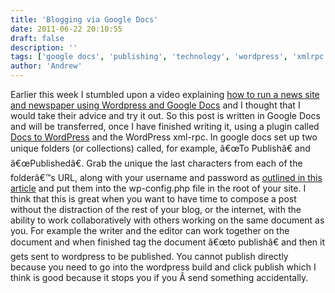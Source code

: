 ```yaml
---
title: 'Blogging via Google Docs'
date: 2011-06-22 20:10:55
draft: false
description: ''
tags: ['google docs', 'publishing', 'technology', 'wordpress', 'xmlrpc']
author: 'Andrew'
---
```


Earlier this week I stumbled upon a video explaining [how to run a news site and newspaper using Wordpress and Google Docs](http://www.mediabistro.com/10000words/how-to-run-a-news-site-and-newspaper-using-wordpress-and-google-docs_b4781) and I thought that I would take their advice and try it out. So this post is written in Google Docs and will be transferred, once I have finished writing it, using a plugin called [Docs to WordPress](http://wordpress.org/extend/plugins/docs-to-wordpress/installation/) and the WordPress xml-rpc. In google docs set up two unique folders (or collections) called, for example, â€œTo Publishâ€ and â€œPublishedâ€. Grab the unique the last characters from each of the folderâ€™s URL, along with your username and password as [outlined in this article](http://dev.bangordailynews.com/2011/06/20/quick-update-to-the-docs-to-wordpress-plugin/) and put them into the wp-config.php file in the root of your site. I think that this is great when you want to have time to compose a post without the distraction of the rest of your blog, or the internet, with the ability to work collaboratively with others working on the same document as you. For example the writer and the editor can work together on the document and when finished tag the document â€œto publishâ€ and then it gets sent to wordpress to be published. You cannot publish directly because you need to go into the wordpress build and click publish which I think is good because it stops you if you Â send something accidentally.
